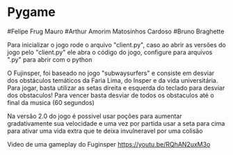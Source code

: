 # Pygame

#Felipe Frug Mauro
#Arthur Amorim Matosinhos Cardoso
#Bruno Braghette

Para inicializar o jogo rode o arquivo "client.py", caso ao abrir as versões do jogo pelo "client.py" ele abra o código do jogo, configure para arquivos ".py" para abrir com o python 

O Fujinsper, foi baseado no jogo "subwaysurfers" e consiste em desviar dos obstáculos temáticos da Faria Lima, do Insper e da vida universitária. Para jogar, basta utilizar as setas direita e esquerda do teclado para desviar dos obstaculos! 
Para vencer basta desviar de todos os obstaculos até o final da musica (60 segundos)

Na versão 2.0 do jogo é possivel usar poções para aumentar gradativamente sua velocidade e uma vez por partida usar a seta para cima para ativar uma vida extra que te deixa invulneravel por uma colisão

Video de uma gameplay do Fuginsper https://youtu.be/RQhAN2uxM3o
